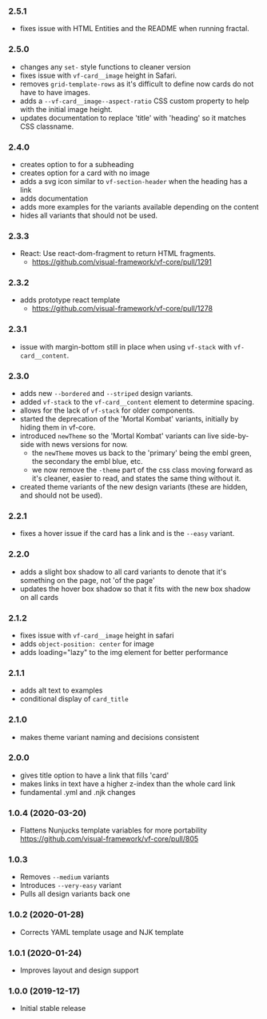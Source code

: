 ### 2.5.1

* fixes issue with HTML Entities and the README when running fractal.

### 2.5.0

* changes any `set-` style functions to cleaner version
* fixes issue with `vf-card__image` height in Safari.
* removes `grid-template-rows` as it's difficult to define now cards do not have to have images.
* adds a `--vf-card__image--aspect-ratio` CSS custom property to help with the initial image height.
* updates documentation to replace 'title' with 'heading' so it matches CSS classname.

### 2.4.0

* creates option to for a subheading
* creates option for a card with no image
* adds a svg icon similar to `vf-section-header` when the heading has a link
* adds documentation
* adds more examples for the variants available depending on the content
* hides all variants that should not be used.

### 2.3.3

* React: Use react-dom-fragment to return HTML fragments.
  * https://github.com/visual-framework/vf-core/pull/1291

### 2.3.2

* adds prototype react template
  * https://github.com/visual-framework/vf-core/pull/1278

### 2.3.1

* issue with margin-bottom still in place when using `vf-stack` with `vf-card__content`.

### 2.3.0

* adds new `--bordered` and `--striped` design variants.
* added `vf-stack` to the `vf-card__content` element to determine spacing.
* allows for the lack of `vf-stack` for older components.
* started the deprecation of the 'Mortal Kombat' variants, initially by hiding them in vf-core.
* introduced `newTheme` so the 'Mortal Kombat' variants can live side-by-side with news versions for now.
  * the `newTheme` moves us back to the 'primary' being the embl green, the secondary the embl blue, etc.
  * we now remove the `-theme` part of the css class moving forward as it's cleaner, easier to read, and states the same thing without it.
* created theme variants of the new design variants (these are hidden, and should not be used).

### 2.2.1

* fixes a hover issue if the card has a link and is the `--easy` variant.

### 2.2.0

* adds a slight box shadow to all card variants to denote that it's something on the page, not 'of the page'
* updates the hover box shadow so that it fits with the new box shadow on all cards

### 2.1.2

* fixes issue with `vf-card__image` height in safari
* adds `object-position: center` for image
* adds loading="lazy" to the img element for better performance

### 2.1.1

* adds alt text to examples
* conditional display of `card_title`

### 2.1.0

* makes theme variant naming and decisions consistent

### 2.0.0

* gives title option to have a link that fills 'card'
* makes links in text have a higher z-index than the whole card link
* fundamental .yml and .njk changes


### 1.0.4 (2020-03-20)

* Flattens Nunjucks template variables for more portability https://github.com/visual-framework/vf-core/pull/805

### 1.0.3

* Removes `--medium` variants
* Introduces `--very-easy` variant
* Pulls all design variants back one

### 1.0.2 (2020-01-28)

* Corrects YAML template usage and NJK template

### 1.0.1 (2020-01-24)

* Improves layout and design support

### 1.0.0 (2019-12-17)

* Initial stable release
